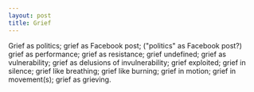 ```yaml
---
layout: post
title: Grief
---
```


Grief as politics;
grief as Facebook post;
("politics" as Facebook post?)
grief as performance;
grief as resistance; 
grief undefined; 
grief as vulnerability; 
grief as delusions of invulnerability; 
grief exploited; 
grief in silence; 
grief like breathing; 
grief like burning; 
grief in motion; 
grief in movement(s); 
grief as grieving.
